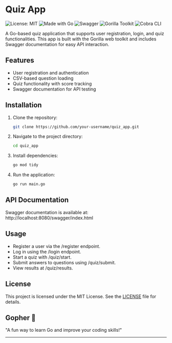 # Quiz App

![License: MIT](https://img.shields.io/badge/License-MIT-yellow.svg)
![Made with Go](https://img.shields.io/badge/Made%20with-Go-00ADD8?style=for-the-badge&logo=go)
![Swagger](https://img.shields.io/badge/Swagger-API%20Docs-green?style=for-the-badge&logo=swagger)
![Gorilla Toolkit](https://img.shields.io/badge/Gorilla-Toolkit-blue?style=for-the-badge&logo=go)
![Cobra CLI](https://img.shields.io/badge/Cobra-CLI-purple?style=for-the-badge&logo=go)

A Go-based quiz application that supports user registration, login, and quiz functionalities. This app is built with the Gorilla web toolkit and includes Swagger documentation for easy API interaction.

## Features
- User registration and authentication
- CSV-based question loading
- Quiz functionality with score tracking
- Swagger documentation for API testing

## Installation

1. Clone the repository:
   ```bash
   git clone https://github.com/your-username/quiz_app.git

2. Navigate to the project directory:
    ```bash
    cd quiz_app

3. Install dependencies:
    ```bash
    go mod tidy

4. Run the application:
    ```bash
    go run main.go

## API Documentation
Swagger documentation is available at: http://localhost:8080/swagger/index.html

## Usage
- Register a user via the /register endpoint.
- Log in using the /login endpoint.
- Start a quiz with /quiz/start.
- Submit answers to questions using /quiz/submit.
- View results at /quiz/results.

## License
This project is licensed under the MIT License. See the [LICENSE](LICENSE) file for details.

## Gopher  🐹
"A fun way to learn Go and improve your coding skills!"

---
